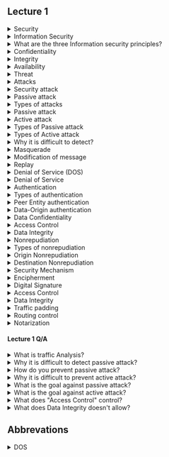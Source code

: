 ## Lecture 1

<details>
    <summary>Security</summary>
    &nbsp;&nbsp;&nbsp;&nbsp;&nbsp; the state of being free from danger or threat
</details>

<details>
    <summary>Information Security</summary>
    &nbsp;&nbsp;&nbsp;&nbsp;&nbsp; method of protecting digital information from unauthroized access.
</details>


<details>
    <summary>What are the three Information  security principles?</summary>
    <ul>
        <li>Confidentiality</li>
        <li>Integrity</li>
        <li>Availability</li>
    </ul>
</details>

<details>
    <summary>Confidentiality</summary>
    &nbsp;&nbsp;&nbsp;&nbsp;&nbsp; information is only being seen or used by people who are authorized to access it.
</details>

<details>
    <summary>Integrity</summary>
    &nbsp;&nbsp;&nbsp;&nbsp;&nbsp; any change to the information by an unauthorized user is impossible and change by authorized user is tracked.
</details>

<details>
    <summary>Availability</summary>
    &nbsp;&nbsp;&nbsp;&nbsp;&nbsp; the information is accessible when authorized users need it.
</details>

<details>
    <summary>Threat</summary>
    &nbsp;&nbsp;&nbsp;&nbsp;&nbsp; possible danger that might exploit vulnerability
</details>

<details>
    <summary>Attacks</summary>
    &nbsp;&nbsp;&nbsp;&nbsp;&nbsp; a deliberate attempt to violate the security policy of the system.
</details>

<details>
    <summary>Security attack</summary>
    &nbsp;&nbsp;&nbsp;&nbsp;&nbsp; any action that compromises the security of information owned by the organization
</details>

<details>
    <summary>Passive attack</summary>
    &nbsp;&nbsp;&nbsp;&nbsp;&nbsp; monitoring of transmission.
</details>

<details>
    <summary>Types of attacks</summary>
    <ul>
        <li>Passive attack</li>
        <li>Active attack</li>
    </ul>
</details>

<details>
    <summary>Passive attack</summary>
    &nbsp;&nbsp;&nbsp;&nbsp;&nbsp; monitoring of transmission
</details>

<details>
    <summary>Active attack</summary>
    &nbsp;&nbsp;&nbsp;&nbsp;&nbsp; involves modification or false data stream creation.
</details>


<details>
    <summary>Types of Passive attack</summary>
    <ul>
        <li> Release of message content </li>
        <li> Traffic Analysis </li>
    </ul>
</details>

<details>
    <summary>Types of Active attack</summary>
    <ul>
        <li>Masquerade</li>
        <li>Modification of message</li>
        <li>Denail of Service (DOS) </li>
        <li>Replay</li>
    </ul>
</details>

<details>
    <summary>Why it is difficult to detect?</summary>
    &nbsp;&nbsp;&nbsp;&nbsp;&nbsp; Because the sender and receiver can't detect third parties reading their messages.
</details>

<details>
    <summary>Masquerade</summary>
    &nbsp;&nbsp;&nbsp;&nbsp;&nbsp; takes place when an entity pretends to be different entity.
</details>

<details>
    <summary>Modification of message</summary>
    &nbsp;&nbsp;&nbsp;&nbsp;&nbsp; means that some portion of genuine message is altered or that message is delayed or reordered to produce an unautohrized effect.
</details>

<details>
    <summary>Replay</summary>
    &nbsp;&nbsp;&nbsp;&nbsp;&nbsp; involves the passive capture of a data unit and its subsequent transimission to produce an unauthorized effect.
</details>

<details>
    <summary>Denial of Service (DOS)</summary>
    &nbsp;&nbsp;&nbsp;&nbsp;&nbsp; prevents a normal use of management of communication facilities.
</details>


<details>
    <summary>Denial of Service</summary>
    &nbsp;&nbsp;&nbsp;&nbsp;&nbsp; prevents a normal use of management of communication facilities.
</details>

<details>
    <summary>Authentication</summary>
    &nbsp;&nbsp;&nbsp;&nbsp;&nbsp; Is an assurance that the communication entity is the one that claims to be.
</details>

<details>
    <summary>Types of authentication</summary>
    <ul>
        <li>Peer Entity authentication</li>
        <li>Data-Origin authentication</li>
    </ul>
</details>

<details>
    <summary>Peer Entity authentication</summary>
    &nbsp;&nbsp;&nbsp;&nbsp;&nbsp; Peer entity authentication is the process of verifying the identity of entities involved in a logical connection to ensure their legitimacy.
</details>

<details>
    <summary>Data-Origin authentication</summary>
    &nbsp;&nbsp;&nbsp;&nbsp;&nbsp; in a connectionless transfer, provides assurance that the source of received data is as claimed.
</details>

<details>
    <summary>Data Confidentiality</summary>
    &nbsp;&nbsp;&nbsp;&nbsp;&nbsp; is the protection of data from unauthorized leak
</details>

<details>
    <summary>Access Control</summary>
    &nbsp;&nbsp;&nbsp;&nbsp;&nbsp; is a prevention of unauthorized use of a resource.
</details>

<details>
    <summary>Data Integrity</summary>
    &nbsp;&nbsp;&nbsp;&nbsp;&nbsp; is the assurance that the data received are exactly as sent by an authorized entity.
</details>

<details>
    <summary>Nonrepudiation</summary>
    &nbsp;&nbsp;&nbsp;&nbsp;&nbsp; provides protection against denial of any one of the entities participating in a communication.
</details>

<details>
    <summary>Types of nonrepudiation</summary>
    <ul>
        <li>Origin</li>
        <li>Destination</li>
    <ul>
</details>

<details>
    <summary>Origin Nonrepudiation</summary>
    &nbsp;&nbsp;&nbsp;&nbsp;&nbsp; proof that the message was sent by the specified party.
</details>

<details>
    <summary>Destination Nonrepudiation</summary>
    &nbsp;&nbsp;&nbsp;&nbsp;&nbsp; proof that the message was received by the specified party.
</details>

<details>
    <summary>Security Mechanism</summary>
    &nbsp;&nbsp;&nbsp;&nbsp;&nbsp; a process that is designed to detect, prevent, or recover from security attack.
</details>

<details>
    <summary>Encipherment</summary>
    &nbsp;&nbsp;&nbsp;&nbsp;&nbsp; use of mathematical algorithm to transform data into a form that is not readily intelligible.
</details>

<details>
    <summary>Digital Signature</summary>
    &nbsp;&nbsp;&nbsp;&nbsp;&nbsp; Is a mechanism that proves the data source and integrity of the data unit and protects against unauthorized modification.
</details>

<details>
    <summary>Access Control</summary>
    &nbsp;&nbsp;&nbsp;&nbsp;&nbsp; Provides access rights to resources (devices, files, storages)
</details>

<details>
    <summary>Data Integrity</summary>
    &nbsp;&nbsp;&nbsp;&nbsp;&nbsp; a variety of mechanisms used to assure the integirty of a data unit or stream of data unit.
</details>


<details>
    <summary>Traffic padding</summary>
    &nbsp;&nbsp;&nbsp;&nbsp;&nbsp; insertion of bits into gaps of data stream to frustrate traffic analysis attempts.
</details>


<details>
    <summary>Routing control</summary>
    &nbsp;&nbsp;&nbsp;&nbsp;&nbsp; enables selection of particular physically secured routes for certain data and allows routing changes.
</details>

<details>
    <summary>Notarization</summary>
    &nbsp;&nbsp;&nbsp;&nbsp;&nbsp; use of trusted third party to assure certain properties of data exchange.
</details>

#### Lecture 1 Q/A

<details>
    <summary>What is traffic Analysis?</summary>
    &nbsp;&nbsp;&nbsp;&nbsp;&nbsp; Observing the pattern of messages
</details>


<details>
    <summary>Why it is difficult to detect passive attack?</summary>
    &nbsp;&nbsp;&nbsp;&nbsp;&nbsp; Because the sender and receiver can't detect third parties reading their messages.
</details>

<details>
    <summary>How do you prevent passive attack?</summary>
    &nbsp;&nbsp;&nbsp;&nbsp;&nbsp; By using encryption
</details>

<details>
    <summary>Why it is difficult to prevent active attack?</summary>
    &nbsp;&nbsp;&nbsp;&nbsp;&nbsp; because of the wide variety of potential physical, software and network vulnerabilities.
</details>

<details>
    <summary>What is the goal against passive attack?</summary>
    &nbsp;&nbsp;&nbsp;&nbsp;&nbsp; prevention rather than detection.
</details>

<details>
    <summary>What is the goal against active attack?</summary>
    &nbsp;&nbsp;&nbsp;&nbsp;&nbsp; to detect them and recover from any disruption or delay.
</details>

<details>
    <summary>What does "Access Control" control?</summary>
    &nbsp;&nbsp;&nbsp;&nbsp;&nbsp; who can access to a resource, what they allowed to do, and under what condition they can access it.
</details>

<details>
    <summary>What does Data Integrity doesn't allow?</summary>
    &nbsp;&nbsp;&nbsp;&nbsp;&nbsp; it will not allow any modification, insertion or deletion to a resource.
</details>


## Abbrevations

<details>
    <summary>DOS</summary>
    &nbsp;&nbsp;&nbsp;&nbsp;&nbsp; Denial of Service
</details>
